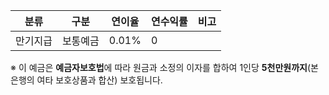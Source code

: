 | 분류     | 구분     | 연이율 | 연수익률 | 비고 |
|----------|----------|--------|----------|------|
| 만기지급 | 보통예금 | 0.01%  | 0        |      |

※ 이 예금은 **예금자보호법**에 따라 원금과 소정의 이자를 합하여 1인당 **5천만원까지**(본 은행의 여타 보호상품과 합산) 보호됩니다.